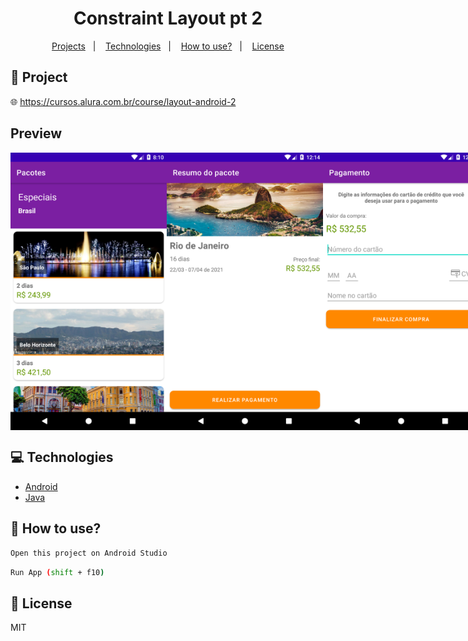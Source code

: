 <h1 align="center">
  Constraint Layout pt 2
</h1>

<p align="center">
  <a href="#rocket-project">Projects</a>&nbsp;&nbsp;&nbsp;|&nbsp;&nbsp;&nbsp;
  <a href="#computer-technologies">Technologies</a>&nbsp;&nbsp;&nbsp;|&nbsp;&nbsp;&nbsp;
  <a href="#thinking-how-to-use">How to use?</a>&nbsp;&nbsp;&nbsp;|&nbsp;&nbsp;&nbsp;
  <a href="#memo-license">License</a>
</p>

## :rocket: Project

:globe_with_meridians:  https://cursos.alura.com.br/course/layout-android-2


## Preview

<div style="display: flex">
<img src="./.github/mobile1.png" width="250" />
<img src="./.github/mobile2.png" width="250" />
<img src="./.github/mobile3.png" width="250" />
<img src="./.github/mobile4.png" width="250" />
</div>

## :computer: Technologies
- [Android](https://developer.android.com/)
- [Java](https://docs.oracle.com/javase/7/docs/api/)

## :thinking: How to use?

```sh
Open this project on Android Studio
```

```sh
Run App (shift + f10)
```


## :memo: License

MIT
